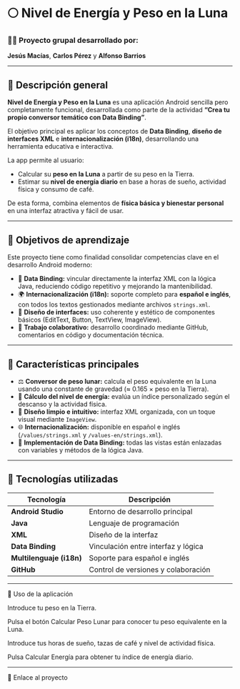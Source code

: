# 🌕 Nivel de Energía y Peso en la Luna

### 🧑‍💻 Proyecto grupal desarrollado por:
**Jesús Macías**, **Carlos Pérez** y **Alfonso Barrios**

---

## 📱 Descripción general

**Nivel de Energía y Peso en la Luna** es una aplicación Android sencilla pero completamente funcional, desarrollada como parte de la actividad **“Crea tu propio conversor temático con Data Binding”**.  

El objetivo principal es aplicar los conceptos de **Data Binding**, **diseño de interfaces XML** e **internacionalización (i18n)**, desarrollando una herramienta educativa e interactiva.  

La app permite al usuario:
- Calcular su **peso en la Luna** a partir de su peso en la Tierra.  
- Estimar su **nivel de energía diario** en base a horas de sueño, actividad física y consumo de café.  

De esta forma, combina elementos de **física básica y bienestar personal** en una interfaz atractiva y fácil de usar.

---

## 🎯 Objetivos de aprendizaje

Este proyecto tiene como finalidad consolidar competencias clave en el desarrollo Android moderno:

- 🔗 **Data Binding:** vincular directamente la interfaz XML con la lógica Java, reduciendo código repetitivo y mejorando la mantenibilidad.  
- 🌍 **Internacionalización (i18n):** soporte completo para **español e inglés**, con todos los textos gestionados mediante archivos `strings.xml`.  
- 🎨 **Diseño de interfaces:** uso coherente y estético de componentes básicos (EditText, Button, TextView, ImageView).  
- 🤝 **Trabajo colaborativo:** desarrollo coordinado mediante GitHub, comentarios en código y documentación técnica.  

---

## 🧩 Características principales

- ⚖️ **Conversor de peso lunar:** calcula el peso equivalente en la Luna usando una constante de gravedad (≈ 0.165 × peso en la Tierra).  
- 🔋 **Cálculo del nivel de energía:** evalúa un índice personalizado según el descanso y la actividad física.  
- 💅 **Diseño limpio e intuitivo:** interfaz XML organizada, con un toque visual mediante `ImageView`.  
- 🌐 **Internacionalización:** disponible en español e inglés (`/values/strings.xml` y `/values-en/strings.xml`).  
- 🧠 **Implementación de Data Binding:** todas las vistas están enlazadas con variables y métodos de la lógica Java.  

---

## 🧠 Tecnologías utilizadas

| Tecnología | Descripción |
|-------------|-------------|
| **Android Studio** | Entorno de desarrollo principal |
| **Java** | Lenguaje de programación |
| **XML** | Diseño de la interfaz |
| **Data Binding** | Vinculación entre interfaz y lógica |
| **Multilenguaje (i18n)** | Soporte para español e inglés |
| **GitHub** | Control de versiones y colaboración |

---

🧭 Uso de la aplicación

Introduce tu peso en la Tierra.

Pulsa el botón Calcular Peso Lunar para conocer tu peso equivalente en la Luna.

Introduce tus horas de sueño, tazas de café y nivel de actividad física.

Pulsa Calcular Energía para obtener tu índice de energía diario.

---

📂 Enlace al proyecto

